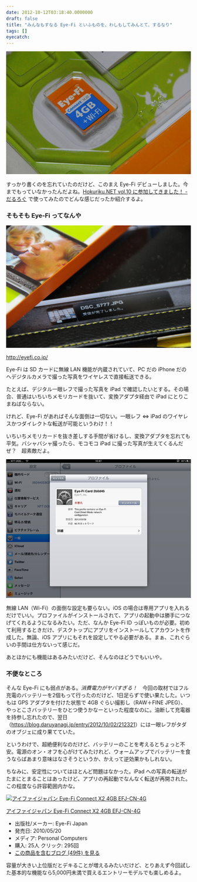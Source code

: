 ```yaml
---
date: 2012-10-12T03:18:40.0000000
draft: false
title: "みんなもすなる Eye-Fi といふものを、わしもしてみんとて、するなり"
tags: []
eyecatch: 
---
```

<p><span itemscope itemtype="http://schema.org/Photograph"><img src="20120928104244.jpg" alt="f:id:daruyanagi:20120928104244j:plain" title="f:id:daruyanagi:20120928104244j:plain" class="hatena-fotolife" itemprop="image"></span></p><p>すっかり書くのを忘れていたのだけど、このまえ Eye-Fi デビューしました。今までもっていなかったんだよね。<a href="https://blog.daruyanagi.jp/entry/2012/10/01/202730">Hokuriku.NET vol.10 &#x306B;&#x53C2;&#x52A0;&#x3057;&#x3066;&#x304D;&#x307E;&#x3057;&#x305F;&#xFF01; - &#x3060;&#x308B;&#x308D;&#x3050;</a> で使ってみたのでどんな感じだったか紹介するよ。</p>

<div class="section">
<h3>そもそも Eye-Fi ってなんや</h3>
<p><span itemscope itemtype="http://schema.org/Photograph"><img src="20120928105328.jpg" alt="f:id:daruyanagi:20120928105328j:plain" title="f:id:daruyanagi:20120928105328j:plain" class="hatena-fotolife" itemprop="image"></span></p><p><a href="http://eyefi.co.jp/">http://eyefi.co.jp/</a></p><p>Eye-Fi は SD カードに無線 LAN 機能が内蔵されていて、PC だの iPhone だのへデジタルカメラで撮った写真をワイヤレスで直接転送できる。</p><p>たとえば、デジタル一眼レフで撮った写真を iPad で確認したいとする。その場合、普通はいちいちメモリカードを抜いて、変換アダプタ経由で iPad にとりこまねばならない。</p><p>けれど、Eye-Fi があればそんな面倒は一切ない。一眼レフ <=> iPad のワイヤレスかつダイレクトな転送が可能というわけ！！</p><p>いちいちメモリカードを抜き差しする手間が省けるし、変換アダプタを忘れても平気。バシャバシャ撮ったら、モコモコ iPad に撮った写真が生えてくるんだぜ？　超素敵だよ。</p><p><span itemscope itemtype="http://schema.org/Photograph"><img src="20121012025930.png" alt="f:id:daruyanagi:20121012025930p:plain" title="f:id:daruyanagi:20121012025930p:plain" class="hatena-fotolife" itemprop="image"></span></p><p>無線 LAN（Wi-Fi）の面倒な設定も要らない。iOS の場合は専用アプリを入れるだけでいい。プロファイルがインストールされて、アプリの起動中は勝手につなげてくれるようになるみたい。ただ、なんか Eye-Fi ID っぽいものが必要。初めて利用するときだけ、デスクトップにアプリをインストールしてアカウントを作成した。無論、iOS アプリにもそれを設定してやる必要がある。まぁ、これぐらいの手間は仕方ないって感じだ。</p><p>あとほかにも機能はあるみたいだけど、そんなのはどうでもいいや。</p>

</div>
<div class="section">
<h3>不便なところ</h3>
<p>そんな Eye-Fi にも弱点がある。<i>消費電力がヤバすぎる！　</i>今回の取材ではフル充電のバッテリーを2個もって行ったのだけど、1日足らずで使い果たした。いつもは GPS アダプタを付けた状態で 4GB ぐらい撮影し（RAW＋FINE JPEG）、やっとこさバッテリーをひとつ使うかなーといった程度なのに。油断して充電器を持参し忘れたので、翌日（<a href="https://blog.daruyanagi.jp/entry/2012/10/02/212321">https://blog.daruyanagi.jp/entry/2012/10/02/212321</a>）には一眼レフがタダのオブジェに成り果てていた。</p><p>というわけで、超絶便利なのだけど、バッテリーのことを考えるとちょっと不安。電源のオン・オフを心がけてみたけれど、ウォームアップでバッテリーを食うならばあまり意味はなさそうというか、かえって逆効果かもしれない。</p><p>ちなみに、安定性についてはほとんど問題はなかった。iPad への写真の転送がたまにとまることはあったけど、アプリの再起動でなんなく転送が再開された。この程度なら許容範囲内かな。</p><p><div class="hatena-asin-detail"><a href="http://www.amazon.co.jp/exec/obidos/ASIN/B003M05LMM/bestylesnet-22/"><img src="https://d.hatena.ne.jp/images/hatena_aws.gif" class="hatena-asin-detail-image" alt="アイファイジャパン Eye-Fi Connect X2 4GB EFJ-CN-4G" title="アイファイジャパン Eye-Fi Connect X2 4GB EFJ-CN-4G"></a><div class="hatena-asin-detail-info"><p class="hatena-asin-detail-title"><a href="http://www.amazon.co.jp/exec/obidos/ASIN/B003M05LMM/bestylesnet-22/">アイファイジャパン Eye-Fi Connect X2 4GB EFJ-CN-4G</a></p><ul><li><span class="hatena-asin-detail-label">出版社/メーカー:</span> Eye-Fi Japan</li><li><span class="hatena-asin-detail-label">発売日:</span> 2010/05/20</li><li><span class="hatena-asin-detail-label">メディア:</span> Personal Computers</li><li><span class="hatena-asin-detail-label">購入</span>: 25人 <span class="hatena-asin-detail-label">クリック</span>: 295回</li><li><a href="http://d.hatena.ne.jp/asin/B003M05LMM/bestylesnet-22" target="_blank">この商品を含むブログ (49件) を見る</a></li></ul></div><div class="hatena-asin-detail-foot"></div></div></p><p>容量が大きい上位版だとデキることが増えるみたいだけど、とりあえず今回試した基本的な機能なら5,000円未満で買えるエントリーモデルでも楽しめるよ。</p>

</div>